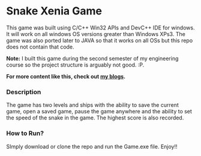 # Snake Xenia Game
This game was built using C/C++ Win32 APIs and DevC++ IDE for windows. It will work on all windows OS versions greater than Windows XPs3. The game was also ported later to JAVA so that it works on all OSs but this repo does not contain that code.

**Note:** I built this game during the second semester of my engineering course so the project structure is arguably not good. :P. 

**For more content like this, check out [my blogs]( https://crazysigma.com/blogs/).**

### Description
The game has two levels and ships with the ability to save the current game, open a saved game, pause the game anywhere and the ability to set the speed of the snake in the game. The highest score is also recorded.

### How to Run?
SImply download or clone the repo and run the Game.exe file. Enjoy!!
